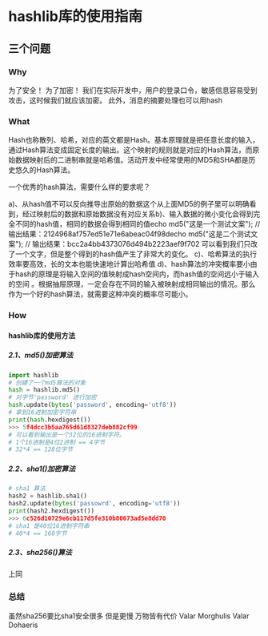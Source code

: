 # hashlib库的使用指南
## 三个问题
### Why
为了安全！
为了加密！
我们在实际开发中，用户的登录口令，敏感信息容易受到攻击，这时候我们就应该加密。
此外，消息的摘要处理也可以用hash
### What
Hash也称散列、哈希，对应的英文都是Hash。基本原理就是把任意长度的输入，通过Hash算法变成固定长度的输出。这个映射的规则就是对应的Hash算法，而原始数据映射后的二进制串就是哈希值。活动开发中经常使用的MD5和SHA都是历史悠久的Hash算法。

一个优秀的hash算法，需要什么样的要求呢？

a)、从hash值不可以反向推导出原始的数据这个从上面MD5的例子里可以明确看到，经过映射后的数据和原始数据没有对应关系b)、输入数据的微小变化会得到完全不同的hash值，相同的数据会得到相同的值echo md5("这是一个测试文案");
// 输出结果：2124968af757ed51e71e6abeac04f98decho 
md5("这是二个测试文案");
// 输出结果：bcc2a4bb4373076d494b2223aef9f702
可以看到我们只改了一个文字，但是整个得到的hash值产生了非常大的变化。
c)、哈希算法的执行效率要高效，长的文本也能快速地计算出哈希值
d)、hash算法的冲突概率要小由于hash的原理是将输入空间的值映射成hash空间内，而hash值的空间远小于输入的空间
。根据抽屉原理，一定会存在不同的输入被映射成相同输出的情况。那么作为一个好的hash算法，就需要这种冲突的概率尽可能小。
### How
#### hashlib库的使用方法
##### 2.1、md5()加密算法
``` python
import hashlib
# 创建了一个md5算法的对象
hash = hashlib.md5()
# 对字节'password' 进行加密
hash.update(bytes('password', encoding='utf8'))
# 拿到16进制加密字符串
print(hash.hexdigest())
>>> 5f4dcc3b5aa765d61d8327deb882cf99
# 可以看到输出是一个32位的16进制字符。
# 1个16进制是4位2进制 == 4字节
# 32*4 == 128位字节
```
##### 2.2、sha1()加密算法
``` python
# sha1 算法
hash2 = hashlib.sha1()
hash2.update(bytes('passowrd', encoding='utf8'))
print(hash2.hexdigest())
>>> 6c526d10729e6cb117d5fe310b80673ad5e8dd70
# sha1 是40位16进制字符串
# 40*4 == 160字节
```
##### 2.3、sha256()算法
上同

### 总结
虽然sha256要比sha1安全很多
但是更慢
万物皆有代价
Valar Morghulis
Valar Dohaeris